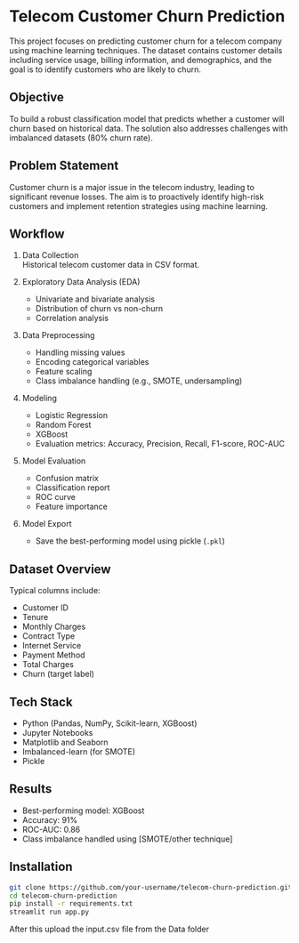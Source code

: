 # Telecom Customer Churn Prediction

This project focuses on predicting customer churn for a telecom company using machine learning techniques. The dataset contains customer details including service usage, billing information, and demographics, and the goal is to identify customers who are likely to churn.

## Objective

To build a robust classification model that predicts whether a customer will churn based on historical data. The solution also addresses challenges with imbalanced datasets (80% churn rate).

## Problem Statement

Customer churn is a major issue in the telecom industry, leading to significant revenue losses. The aim is to proactively identify high-risk customers and implement retention strategies using machine learning.

## Workflow

1. Data Collection  
   Historical telecom customer data in CSV format.

2. Exploratory Data Analysis (EDA)  
   - Univariate and bivariate analysis  
   - Distribution of churn vs non-churn  
   - Correlation analysis

3. Data Preprocessing  
   - Handling missing values  
   - Encoding categorical variables  
   - Feature scaling  
   - Class imbalance handling (e.g., SMOTE, undersampling)

4. Modeling  
   - Logistic Regression  
   - Random Forest  
   - XGBoost  
   - Evaluation metrics: Accuracy, Precision, Recall, F1-score, ROC-AUC

5. Model Evaluation  
   - Confusion matrix  
   - Classification report  
   - ROC curve  
   - Feature importance

6. Model Export  
   - Save the best-performing model using pickle (`.pkl`)

## Dataset Overview

Typical columns include:
- Customer ID  
- Tenure  
- Monthly Charges  
- Contract Type  
- Internet Service  
- Payment Method  
- Total Charges  
- Churn (target label)

## Tech Stack

- Python (Pandas, NumPy, Scikit-learn, XGBoost)
- Jupyter Notebooks
- Matplotlib and Seaborn
- Imbalanced-learn (for SMOTE)
- Pickle

## Results

- Best-performing model: XGBoost   
- Accuracy: 91%  
- ROC-AUC: 0.86  
- Class imbalance handled using [SMOTE/other technique]

## Installation

```bash
git clone https://github.com/your-username/telecom-churn-prediction.git
cd telecom-churn-prediction
pip install -r requirements.txt
streamlit run app.py
```
After this upload the input.csv file from the Data folder
